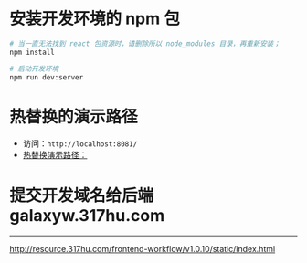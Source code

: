 # 安装开发环境的 npm 包

```bash
# 当一直无法找到 react 包资源时，请删除所以 node_modules 目录，再重新安装；
npm install

# 启动开发环境
npm run dev:server
```
# 热替换的演示路径
- 访问：`http://localhost:8081/`
- [热替换演示路径：](http://localhost:9090/index.html)

# 提交开发域名给后端 galaxyw.317hu.com

***

http://resource.317hu.com/frontend-workflow/v1.0.10/static/index.html

